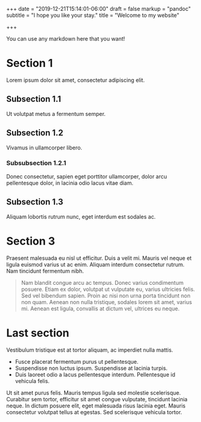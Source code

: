 +++
date = "2019-12-21T15:14:01-06:00"
draft = false
markup = "pandoc"
subtitle = "I hope you like your stay."
title = "Welcome to my website"

+++

You can use any markdown here that you want!

# Section 1
Lorem ipsum dolor sit amet, consectetur adipiscing elit. 

## Subsection 1.1
Ut volutpat metus a fermentum semper. 

## Subsection 1.2
Vivamus in ullamcorper libero. 

### Subsubsection 1.2.1
Donec consectetur, sapien eget porttitor ullamcorper, dolor arcu pellentesque dolor, in lacinia odio lacus vitae diam. 

## Subsection 1.3
Aliquam lobortis rutrum nunc, eget interdum est sodales ac.

# Section 3
Praesent malesuada eu nisl ut efficitur. Duis a velit mi. Mauris vel neque et ligula euismod varius ut ac enim. Aliquam interdum consectetur rutrum. Nam tincidunt fermentum nibh.

> Nam blandit congue arcu ac tempus. Donec varius condimentum posuere. Etiam ex dolor, volutpat ut vulputate eu, varius ultricies felis. Sed vel bibendum sapien. Proin ac nisi non urna porta tincidunt non non quam. Aenean non nulla tristique, sodales lorem sit amet, varius mi. Aenean est ligula, convallis at dictum vel, ultrices eu neque.

# Last section
Vestibulum tristique est at tortor aliquam, ac imperdiet nulla mattis. 

- Fusce placerat fermentum purus ut pellentesque. 
- Suspendisse non luctus ipsum. Suspendisse at lacinia turpis. 
- Duis laoreet odio a lacus pellentesque interdum. Pellentesque id vehicula felis. 

Ut sit amet purus felis. Mauris tempus ligula sed molestie scelerisque. Curabitur sem tortor, efficitur sit amet congue vulputate, tincidunt lacinia neque. In dictum posuere elit, eget malesuada risus lacinia eget. Mauris consectetur volutpat tellus at egestas. Sed scelerisque vehicula tortor. 